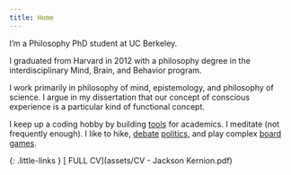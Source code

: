 ```yaml
---
title: Home
---
```


I’m a Philosophy PhD student at UC Berkeley. 

I graduated from Harvard in 2012 with a philosophy degree in the interdisciplinary Mind, Brain, and Behavior program.

I work primarily in philosophy of mind, epistemology, and philosophy of science. I argue in my dissertation that our concept of conscious experience is a particular kind of functional concept.

I keep up a coding hobby by building [tools](/tools) for academics. I meditate (not frequently enough). I like to hike, [debate](https://medium.com/@jacksonkernion/harvard-wants-to-ban-gender-discrimination-heres-why-that-s-smart-b9d4a5652fbb) [politics](https://medium.com/@jacksonkernion/trumpism-represents-a-gamergate-style-backlash-against-pc-culture-672d65058999), and play complex [board](https://boardgamegeek.com/boardgame/13/catan) [games](https://boardgamegeek.com/boardgame/68448/7-wonders). 

{: .little-links }
[<i class="fa fa-file-o" aria-hidden="true"></i> FULL CV](assets/CV - Jackson Kernion.pdf)

<!-- 

Later...
- "Some things I imagine a visitor to the website might want to know about me:"
	- I grew up in Pittsburgh, PA, where I ran cross country and sang in musicals at a giant suburban public high school.
	- I went to Harvard for undergrad, where I graduated in 2012 with a philosophy degree in the interdisciplinary Mind, Brain, and Behavior program.
		- In addition to leading that program's undergrad extracurricular organization (HSMBB) ...
		- "I have a background in software engineering..."
		- Acting/ a capella
		- (Met my future wife)
	- After sophomore year, I traveled through Nepal 
- Hobbies/interests?
- "I graduated from Harvard in 2012 with MBB degree
- "I have a background in software engineering..."

-->